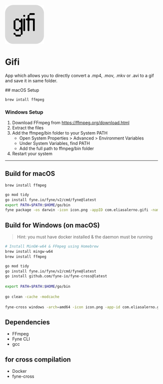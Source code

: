 ![icon](icon.png)

# Gifi

App which allows you to directly convert a .mp4, .mov, .mkv or .avi to a gif and save it in same folder.

## macOS Setup

```sh
brew intall ffmpeg
```

### Windows Setup

1. Download FFmpeg from https://ffmpeg.org/download.html
2. Extract the files
3. Add the ffmpeg/bin folder to your System PATH
   - Open System Properties > Advanced > Environment Variables
   - Under System Variables, find PATH
   - Add the full path to ffmpeg/bin folder
4. Restart your system

---

## Build for macOS

```sh
brew install ffmpeg
```

```sh
go mod tidy
go install fyne.io/fyne/v2/cmd/fyne@latest
export PATH=$PATH:$HOME/go/bin
fyne package -os darwin -icon icon.png -appID com.eliasalerno.gifi -name gifi
```

## Build for Windows (on macOS)

> Hint: you must have docker installed & the daemon must be running

```sh
# Install MinGW-w64 & FFmpeg using Homebrew
brew install mingw-w64
brew install ffmpeg
```

```sh
go mod tidy
go install fyne.io/fyne/v2/cmd/fyne@latest
go install github.com/fyne-io/fyne-cross@latest

export PATH=$PATH:$HOME/go/bin

go clean -cache -modcache

fyne-cross windows -arch=amd64 -icon icon.png -app-id com.eliasalerno.gifi -name gifi
```

## Dependencies

- FFmpeg
- Fyne CLI
- gcc

## for cross compilation

- Docker
- fyne-cross
